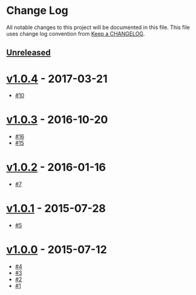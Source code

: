 # Change Log
All notable changes to this project will be documented in this file.
This file uses change log convention from [Keep a CHANGELOG](http://keepachangelog.com).

## [Unreleased][unreleased]

# [v1.0.4] - 2017-03-21

- [#10](#10)

# [v1.0.3] - 2016-10-20

- [#16](#16)
- [#15](#15)

# [v1.0.2] - 2016-01-16

- [#7](#7)

# [v1.0.1] - 2015-07-28

- [#5](#5)

# [v1.0.0] - 2015-07-12

- [#4](#4)
- [#3](#3)
- [#2](#2)
- [#1](#1)


[unreleased]: https://github.com/luismayta/slide-git-flow-developer/compare/v1.0.4...HEAD
[v1.0.4]: https://github.com/luismayta/slide-git-flow-developer/compare/v1.0.3...v1.0.4
[v1.0.3]: https://github.com/luismayta/slide-git-flow-developer/compare/v1.0.2...v1.0.3
[v1.0.2]: https://github.com/luismayta/slide-git-flow-developer/compare/v1.0.1...v1.0.2
[v1.0.1]: https://github.com/luismayta/slide-git-flow-developer/compare/v1.0.0...v1.0.1
[v1.0.0]: https://github.com/luismayta/slide-git-flow-developer/compare/v0.0.0...v1.0.0

[CONTRIBUTING.md]: CONTRIBUTING.md
[LICENCE.md]: LICENCE.md
[README.md]: README.md
